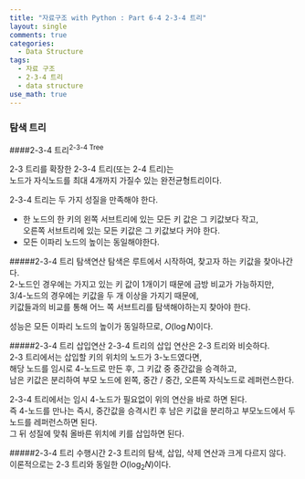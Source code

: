 ```yaml
---
title: "자료구조 with Python : Part 6-4 2-3-4 트리"
layout: single
comments: true
categories:
  - Data Structure
tags:
  - 자료 구조
  - 2-3-4 트리
  - data structure
use_math: true
---
```


### 탐색 트리


####2-3-4 트리<sup>2-3-4 Tree</sup>

2-3 트리를 확장한 2-3-4 트리(또는 2-4 트리)는  
노드가 자식노드를 최대 4개까지 가질수 있는 완전균형트리이다. 

2-3-4 트리는 두 가지 성질을 만족해야 한다.  
* 한 노드의 한 키의 왼쪽 서브트리에 있는 모든 키 값은 그 키값보다 작고,  
  오른쪽 서브트리에 있는 모든 키값은 그 키값보다 커야 한다.  
* 모든 이파리 노드의 높이는 동일해야한다.


#####2-3-4 트리 탐색연산
탐색은 루트에서 시작하여, 찾고자 하는 키값을 찾아나간다.   
2-노드인 경우에는 가지고 있는 키 값이 1개이기 때문에 금방 비교가 가능하지만,   
3/4-노드의 경우에는 키값을 두 개 이상을 가지기 때문에,  
키값들과의 비교를 통해 어느 쪽 서브트리를 탐색해야하는지 찾아야 한다.

성능은 모든 이파리 노드의 높이가 동일하므로, $O(\log N)$이다.

#####2-3-4 트리 삽입연산
2-3-4 트리의 삽입 연산은 2-3 트리와 비슷하다.  
2-3 트리에서는 삽입할 키의 위치의 노드가 3-노드였다면,  
해당 노드를 임시로 4-노드로 만든 후, 그 키값 중 중간값을 승격하고,  
남은 키값은 분리하여 부모 노드에 왼쪽, 중간 / 중간, 오른쪽 자식노드로 레퍼런스한다.

2-3-4 트리에서는 임시 4-노드가 필요없이 위의 연산을 바로 하면 된다.  
즉 4-노드를 만나는 즉시, 중간값을 승격시킨 후 남은 키값을 분리하고 부모노드에서 두 노드를 레퍼런스하면 된다.   
그 뒤 성질에 맞춰 올바른 위치에 키를 삽입하면 된다.

#####2-3-4 트리 수행시간
2-3 트리의 탐색, 삽입, 삭제 연산과 크게 다르지 않다.  
이론적으로는 2-3 트리와 동일한 $O(\log_2 N)$이다.
